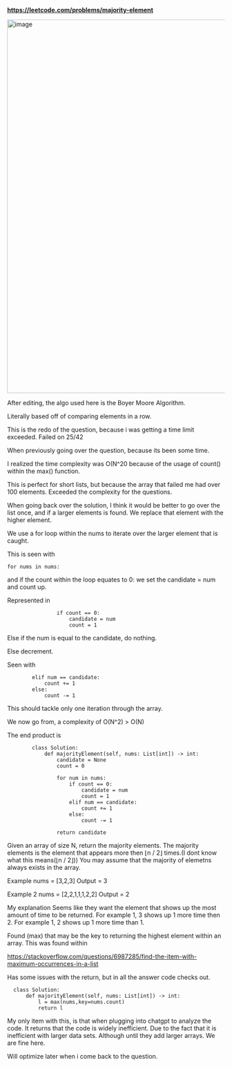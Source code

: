 **https://leetcode.com/problems/majority-element**


<img width="864" alt="image" src="https://github.com/user-attachments/assets/fdc92e8a-1b6d-47ed-b965-95de713dde92" />


After editing, the algo used here is the Boyer Moore Algorithm. 

Literally based off of comparing elements in a row. 

This is the redo of the question, because i was getting a time limit exceeded. 
Failed on 25/42

When previously going over the question, because its been some time.

I realized the time complexity was O(N^20 because of the usage of count() within the max() function. 

This is perfect for short lists, but because the array that failed me had over 100 elements. Exceeded the complexity for the questions.

When going back over the solution, I think it would be better to go over the list once, and if a larger elements is found.
We replace that element with the higher element.


We use a for loop within the nums to iterate over the larger element that is caught.

This is seen with 	

	for nums in nums:

and if the count within the loop equates to 0: we set the candidate = num and count up.

Represented in

                  	if count == 0:
                  		candidate = num
                  		count = 1

Else if the num is equal to the candidate, do nothing.

Else decrement. 

Seen with 


            elif num == candidate:
                count += 1
            else:
                count -= 1


This should tackle only one iteration through the array. 

We now go from, a complexity of O(N^2) > O(N) 

The end product is 


            class Solution:
                def majorityElement(self, nums: List[int]) -> int:
                    candidate = None
                    count = 0
                    
                    for num in nums:
                        if count == 0:
                            candidate = num
                            count = 1
                        elif num == candidate:
                            count += 1
                        else:
                            count -= 1
                    
                    return candidate



Given an array of size N, return the majority elements.
The majority elements is the element that appears more then ⌊n / 2⌋ times.(I dont know what this means(⌊n / 2⌋))
You may assume that the majority of elemetns always exists in the array. 

Example
nums = [3,2,3]
Output = 3

Example 2
nums  = [2,2,1,1,1,2,2]
Output = 2

My explanation
Seems like they want the element that shows up the most amount of time to be returned. 
For example 1, 3 shows up 1 more time then 2. 
For example 1, 2 shows up 1 more time than 1. 

Found (max) that may be the key to returning the highest element within an array. This was found within 

https://stackoverflow.com/questions/6987285/find-the-item-with-maximum-occurrences-in-a-list

Has some issues with the return, but in all the answer code checks out.

      class Solution:
          def majorityElement(self, nums: List[int]) -> int:
              l = max(nums,key=nums.count)
              return l

My only item with this, is that when plugging into chatgpt to analyze the code. It returns that the code is widely inefficient. 
Due to the fact that it is inefficient with larger data sets. Although until they add larger arrays. We are fine here.

Will optimize later when i come back to the question. 
 
